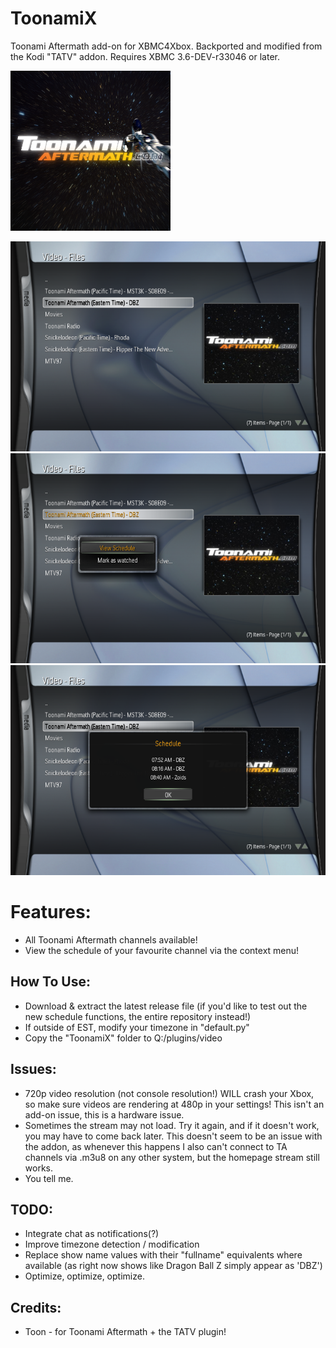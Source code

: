 # ToonamiX
Toonami Aftermath add-on for XBMC4Xbox. Backported and modified from the Kodi "TATV" addon.
Requires XBMC 3.6-DEV-r33046 or later.

![](icon.png)

![1](screenshots/1.png)
![1](screenshots/2.png)
![1](screenshots/3.png)


# Features:
- All Toonami Aftermath channels available!
- View the schedule of your favourite channel via the context menu!

## How To Use:
- Download & extract the latest release file (if you'd like to test out the new schedule functions, the entire repository instead!)
- If outside of EST, modify your timezone in "default.py"
- Copy the "ToonamiX" folder to Q:/plugins/video

## Issues:
- 720p video resolution (not console resolution!) WILL crash your Xbox, so make sure videos are rendering at 480p in your settings! This isn't an add-on issue, this is a hardware issue.
- Sometimes the stream may not load. Try it again, and if it doesn't work, you may have to come back later. This doesn't seem to be an issue with the addon, as whenever this happens I also can't connect to TA channels via .m3u8 on any other system, but the homepage stream still works.
- You tell me.

## TODO:
- Integrate chat as notifications(?)
- Improve timezone detection / modification
- Replace show name values with their "fullname" equivalents where available (as right now shows like Dragon Ball Z simply appear as 'DBZ')
- Optimize, optimize, optimize.

## Credits:
- Toon - for Toonami Aftermath + the TATV plugin!
